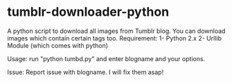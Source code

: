 # tumblr-downloader-python
A python script to download all images from Tumblr blog. You can download images which contain certain tags too.
Requirement:
    1- Python 2.x
    2- Urllib Module (which comes with python)

Usage:
    run "python tumbd.py" and enter blogname and your options.

Issue:
	Report issue with blogname. I will fix them asap!